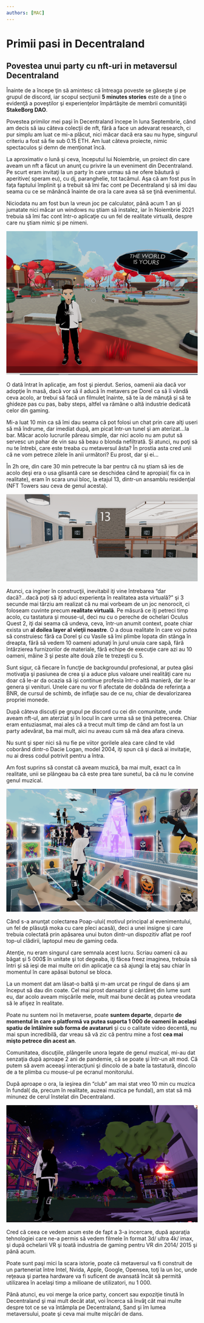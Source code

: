 ```yaml
---
authors: [MAC]
---
```


# Primii pasi in Decentraland

## Povestea unui party cu nft-uri in metaversul Decentraland

Înainte de a începe ţin să amintesc că întreaga poveste se găseşte şi pe grupul de discord, iar scopul secţiunii  **5 minutes stories** este de a ţine o evidenţă a poveştilor şi experienţelor împărtăşite de membrii comunităţii  **StakeBorg DAO**.

Povestea primilor mei paşi în Decentraland începe în luna Septembrie, când  am decis să iau câteva colecţii de nft, fără a face un adevarat research, ci pur simplu am luat ce mi-a plăcut, nici măcar dacă era sau nu hype, singurul criteriu a fost să fie sub 0.15 ETH. Am luat câteva proiecte, nimic spectaculos şi demn de menţionat încă.

La aproximativ o lună şi ceva, începutul lui Noiembrie, un proiect din care aveam un nft a făcut un anunţ cu privire la un eveniment din Decentraland. Pe scurt eram invitaţi la un party în care urmau să ne ofere băutură şi aperitive( speram eu), cu dj, paranghelie, tot tacâmul. Aşa că am fost pus în faţa faptului împlinit şi a trebuit să îmi fac cont pe Decentraland şi să imi dau seama cu ce se mănâncă înainte de ora la care avea să se ţină evenimentul. 

Niciodata nu am fost bun la vreun joc pe calculator, pănă acum 1 an şi jumatate nici măcar un windows nu ştiam să instalez, iar în Noiembrie 2021 trebuia să îmi fac cont într-o aplicaţie cu un fel de realitate virtuală, despre care nu ştiam nimic şi pe nimeni.

![Decentraland](decentraland_1.png)

O dată întrat în aplicaţie, am fost şi pierdut. Serios, oamenii aia dacă vor adopţie în masă, dacă vor să il aducă în metavers pe Dorel ca să îi vândă ceva acolo, ar trebui să facă un filmuleţ înainte, să te ia de mânuţâ şi să te ghideze pas cu pas, baby steps, altfel va rămâne o altă industrie dedicată celor din gaming.

Mi-a luat 10 min ca să îmi dau seama că pot folosi un chat prin care alţi useri să mă îndrume, dar imediat după, am picat într-un tunel şi am aterizat…la bar. 
Măcar acolo lucrurile păreau simple, dar nici acolo nu am putut să servesc un pahar de vin sau să beau o blonda nefiltrată. Şi atunci, nu poţi să nu te întrebi, care este treaba cu metaversul ăsta? În prostia asta cred unii că ne vom petrece zilele în anii următori? Eu prost, dar şi ei… 

În 2h ore, din care 30 min petrecute la bar pentru că nu ştiam să ies de acolo deşi era o usa glisantă care se deschidea când te apropiai( fix ca in realitate), eram în scara unui bloc, la etajul 13, dintr-un ansamblu residenţial (NFT Towers sau ceva de genul acesta). 

![etaj-13-NFT-towers](etaj-13-decentraland.png)


Atunci, ca inginer în construcţii, inevitabil iţi vine întrebarea “dar dacă?...dacă poţi să iţi aduci experienţa în realitatea asta virtuală?” şi 3 secunde mai târziu am realizat că nu mai vorbeam de un joc nenorocit, ci foloseam cuvinte precum **realitate virtuală**. Pe măsură ce iţi petreci timp acolo, cu tastatura şi mouse-ul, deci nu cu o pereche de ochelari Oculus Quest 2, iţi dai seama că undeva, ceva, într-un anumit context, poate chiar exista un **al doilea layer al vieţii noastre**.
O a doua realitate în care voi putea să construiesc fără ca Dorel şi cu Vasile să îmi plimbe lopata din stânga în dreapta, fără să vedem 10 oameni adunaţi în jurul unuia care sapă, fără întărzierea furnizorilor de materiale, fără echipe de execuţie care azi au 10 oameni, mâine 3 şi peste alte două zile te trezeşti cu 5.

Sunt sigur, că fiecare în funcţie de backgroundul profesional, ar putea găsi motivaţia şi pasiunea de crea şi a aduce plus valoare unei realităţi care nu doar că le-ar da ocazia să işi continue profesia într-o altă manieră, dar le-ar genera şi venituri. Unele care nu vor fi afectate de dobânda de referinţa a BNR, de cursul de schimb, de inflaţie sau de ce nu, chiar de devalorizarea propriei monede. 

După câteva discuţii pe grupul pe discord cu cei din comunitate, unde aveam nft-ul, am aterziat şi în locul în care urma să se ţină petrecerea. Chiar eram entuziasmat, mai ales că a trecut mult timp de când am fost la un party adevărat, ba mai mult, aici nu aveau cum să mă dea afara cineva.

Nu sunt şi sper nici să nu fie pe viitor gorilele alea care când te văd coborând dintr-o Dacie Logan,  model 2004, iţi spun că şi dacă ai invitaţie, nu ai dress codul potrivit pentru a întra. 

Am fost suprins să constat că aveam muzică, ba mai mult, exact ca în realitate, unii se plângeau ba că este prea tare sunetul, ba că nu le convine genul muzical.

![The party](petrecerea.png)

Când s-a anunţat colectarea Poap-ului( motivul principal al evenimentului, un fel de plăsuţă moka cu care pleci acasă), deci a unei insigne şi care trebuia colectată prin apăsarea unui buton dintr-un dispozitiv aflat pe roof top-ul clădirii, laptopul meu de gaming ceda. 

Atenţie, nu eram singurul care semnala acest lucru. Scriau oameni că au băgat şi  5 000$ în unitate şi tot degeaba, iţi făcea freez imaginea, trebuia să întri şi să ieşi de mai multe ori din aplicaţie ca să ajungi la etaj sau chiar în momentul în care apăsai butonul se bloca. 

La un moment dat am lăsat-o baltă şi m-am urcat pe ringul de dans şi am început să dau din coate. Cel mai prost dansator şi cântăreţ din lume sunt eu, dar acolo aveam mişcările mele, mult mai bune decât aş putea vreodata să le afişez în realitate.

Poate nu suntem noi în metaverse, poate **suntem departe**, departe **de momentul în care o platformă va putea suporta 1 000 de oameni în acelaşi spatiu de întâlnire sub forma de avataruri** şi cu o calitate video decentă, nu mai spun incredibilă, dar vreau să vă zic că pentru mine a fost **cea mai mişto petrece din acest an**. 

Comunitatea, discuţiile, plângerile unora legate de genul muzical, mi-au dat senzaţia după aproape 2 ani de pandemie, că se poate şi într-un alt mod. Că putem să avem aceeaşi interacţiuni şi dincolo de a bate la tastatură, dincolo de a te plimba cu mouse-ul pe ecranul monitorului. 

După aproape o ora, la ieşirea din “club” am mai stat vreo 10 min cu muzica în fundal( da, precum în realitate, auzeai muzica pe fundal), am stat să mă minunez de cerul înstelat din Decentraland.

![Decentraland night sky](Decentraland-night-sky.png)

Cred că ceea ce vedem acum este de fapt a 3-a incercare, după aparaţia tehnologiei care ne-a permis să vedem filmele în format 3d/ ultra 4k/ imax, şi după ochelarii VR şi toată industria de gaming pentru VR din 2014/ 2015 şi până acum.

Poate sunt paşi mici la scara istorie, poate că metaversul va fi construit de un parteneriat între Intel, Nvida, Apple, Google, Opensea, toţi la un loc, unde reţeaua şi partea hardware va fi suficent de avansată încât să permită utilizarea în acelaşi timp a milioane de utilizatori, nu 1 000. 

Pănă atunci, eu voi merge la orice party, concert sau expoziţie tinută în Decentraland şi mai mult decât atat, voi încerca să învăţ cât mai multe despre tot ce se va întâmpla pe Decentraland, Sand şi îm lumea metaversului, poate şi ceva mai multe mişcări de dans.
